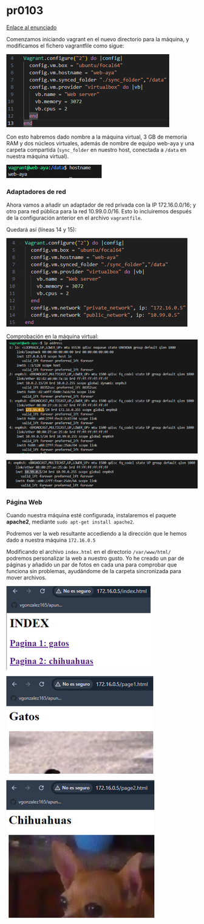 # pr0103

[Enlace al enunciado](https://github.com/vgonzalez165/apuntes_aso/blob/main/ut01/pr0103.md)

Comenzamos iniciando vagrant en el nuevo directorio para la máquina, y modificamos el fichero vagrantfile como sigue:

![alt text](image.png)

Con esto habremos dado nombre a la máquina virtual, 3 GB de memoria RAM y dos núcleos virtuales, además de nombre de equipo web-aya y una carpeta compartida (```sync_folder``` en nuestro host, conectada a ```/data``` en nuestra máquina virtual).

![alt text](image-7.png)

### Adaptadores de red

Ahora vamos a añadir un adaptador de red privada con la IP 172.16.0.0/16; y otro para red pública para la red 10.99.0.0/16. Esto lo incluiremos después de la configuración anterior en el archivo ```vagrantfile```.

Quedará así (líneas 14 y 15):

![alt text](image-8.png)

Comprobación en la máquina virtual:
![alt text](image-2.png)

![alt text](image-3.png)

### Página Web

Cuando nuestra máquina esté configurada, instalaremos el paquete **apache2**, mediante ```sudo apt-get install apache2```.

Podremos ver la web resultante accediendo a la dirección que le hemos dado a nuestra máquina ```172.16.0.5```

Modificando el archivo ```index.html``` en el directorio ```/var/www/html/``` podremos personalizar la web a nuestro gusto. Yo he creado un par de páginas y añadido un par de fotos en cada una para comprobar que funciona sin problemas, ayudándome de la carpeta sincronizada para mover archivos.

![alt text](image-4.png)

![alt text](image-5.png)

![alt text](image-6.png)